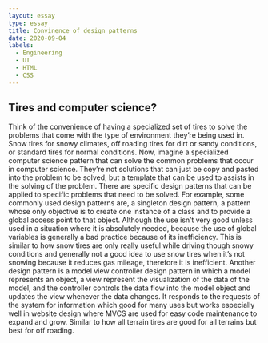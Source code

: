 ```yaml
---
layout: essay
type: essay
title: Convinence of design patterns
date: 2020-09-04
labels:
  - Engineering
  - UI
  - HTML
  - CSS
---
```


## Tires and computer science? 
Think of the convenience of having a specialized set of tires to solve the problems that come with the type of environment they’re being used in. Snow tires for snowy climates, off roading tires for dirt or sandy conditions, or standard tires for normal conditions. Now, imagine a specialized computer science pattern that can solve the common problems that occur in computer science. They’re not solutions that can just be copy and pasted into the problem to be solved, but a template that can be used to assists in the solving of the problem. There are specific design patterns that can be applied to specific problems that need to be solved. For example, some commonly used design patterns are, a singleton design pattern, a pattern whose only objective is to create one instance of a class and to provide a global access point to that object. Although the use isn’t very good unless used in a situation where it is absolutely needed, because the use of global variables is generally a bad practice because of its inefficiency.  This is similar to how snow tires are only really useful while driving though snowy conditions and generally not a good idea to use snow tires when it’s not snowing because it reduces gas mileage, therefore it is inefficient. Another design pattern is a model view controller design pattern in which a model represents an object, a view represent the visualization of the data of the model, and the controller controls the data flow into the model object and updates the view whenever the data changes. It responds to the requests of the system for information which good for many uses but works especially well in website design where MVCS are used for easy code maintenance to expand and grow.  Similar to how all terrain tires are good for all terrains but best for off roading. 
